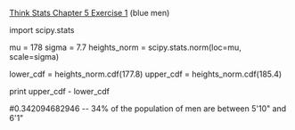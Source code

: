 [Think Stats Chapter 5 Exercise 1](http://greenteapress.com/thinkstats2/html/thinkstats2006.html#toc50) (blue men)

import scipy.stats


mu = 178
sigma = 7.7
heights_norm = scipy.stats.norm(loc=mu, scale=sigma)

lower_cdf = heights_norm.cdf(177.8)
upper_cdf = heights_norm.cdf(185.4)

print upper_cdf - lower_cdf

#0.342094682946 -- 34% of the population of men are between 5'10" and 6'1"
